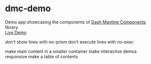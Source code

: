 # dmc-demo
Demo app showcasing the components of [Dash Mantine Components](https://github.com/snehilvj/dash-mantine-components) library. 
<br>
[Live Demo](https://dash-mantine-components.herokuapp.com)


don't show lines with no-prism
don't execute lines with no-exec

make main content in a smaller container
make interactive demos responsive
make a table of contents
